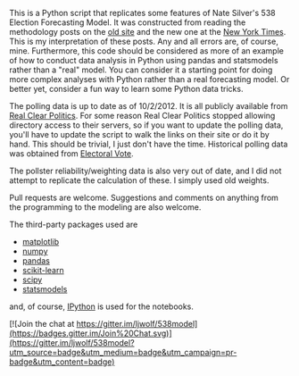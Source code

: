 This is a Python script that replicates some features of Nate Silver's 538 Election Forecasting Model. It was constructed from reading the methodology posts on the [old site](http://www.fivethirtyeight.com/2008/03/frequently-asked-questions-last-revised.html) and the new one at the [New York Times](http://fivethirtyeight.blogs.nytimes.com/). This is my interpretation of these posts. Any and all errors are, of course, mine. Furthermore, this code should be considered as more of an example of how to conduct data analysis in Python using pandas and statsmodels rather than a "real" model. You can consider it a starting point for doing more complex analyses with Python rather than a real forecasting model. Or better yet, consider a fun way to learn some Python data tricks.

The polling data is up to date as of 10/2/2012. It is all publicly available from [Real Clear Politics](http://www.realclearpolitics.com/). For some reason Real Clear Politics stopped allowing directory access to their servers, so if you want to update the polling data, you'll have to update the script to walk the links on their site or do it by hand. This should be trivial, I just don't have the time. Historical polling data was obtained from [Electoral Vote](electoral-vote.com).

The pollster reliability/weighting data is also very out of date, and I did not attempt to replicate the calculation of these. I simply used old weights.

Pull requests are welcome. Suggestions and comments on anything from the programming to the modeling are also welcome.

The third-party packages used are 

* [matplotlib](http://matplotlib.org/)
* [numpy](http://numpy.org/)
* [pandas](http://pandas.pydata.org/)
* [scikit-learn](http://scikit-learn.org/stable/)
* [scipy](http://www.scipy.org/)
* [statsmodels](http://statsmodels.sourceforge.net/)

and, of course, [IPython](http://ipython.org/) is used for the notebooks.


[![Join the chat at https://gitter.im/ljwolf/538model](https://badges.gitter.im/Join%20Chat.svg)](https://gitter.im/ljwolf/538model?utm_source=badge&utm_medium=badge&utm_campaign=pr-badge&utm_content=badge)